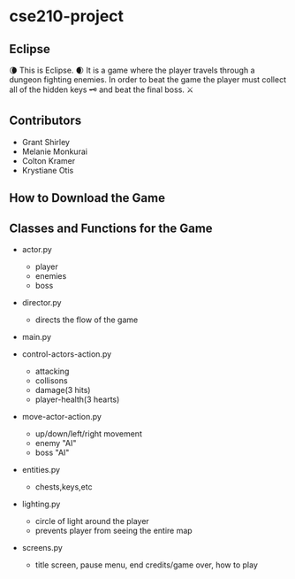 # cse210-project
## Eclipse
:waning_crescent_moon: This is Eclipse. :waxing_crescent_moon: It is a game where the player travels through a dungeon fighting enemies. 
In order to beat the game the player must collect all of the hidden keys :old_key: and beat the final boss. :crossed_swords:

## Contributors
* Grant Shirley
* Melanie Monkurai
* Colton Kramer
* Krystiane Otis

## How to Download the Game


## Classes and Functions for the Game
* actor.py
	- player
	- enemies
	- boss

* director.py
	- directs the flow of the game

* main.py


* control-actors-action.py
	- attacking
	- collisons
	- damage(3 hits)
	- player-health(3 hearts)

* move-actor-action.py
	- up/down/left/right movement
	- enemy "AI"
	- boss "AI"

* entities.py
	- chests,keys,etc

* lighting.py
	- circle of light around the player
	- prevents player from seeing the entire map

* screens.py
	- title screen, pause menu, end credits/game over, how to play

	
